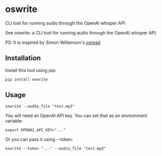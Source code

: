 # oswrite

CLI tool for running audio through the OpenAI whisper API

See oswrite: a CLI tool for running audio through the OpenAI whisper API.

PS: It is inspired by Simon Willamson's [osread](https://github.com/simonw/ospeak)

## Installation

Install this tool using pip:

```python
pip install oswrite
```

## Usage

```
oswrite --audio_file "test.mp3"
```

You will need an OpenAI API key. You can set that as an environment variable:

```
export OPENAI_API_KEY="..."
```

Or you can pass it using --token:

```
oswrite --token "..." --audio_file "test.mp3"
```
